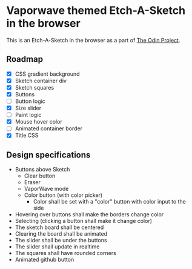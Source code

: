 # Vaporwave themed Etch-A-Sketch in the browser

This is an Etch-A-Sketch in the browser as a part of [The Odin Project](https://www.theodinproject.com/lessons/foundations-etch-a-sketch).

## Roadmap

- [x] CSS gradient background
- [x] Sketch container div
- [x] Sketch squares
- [x] Buttons
- [ ] Button logic
- [x] Size slider
- [ ] Paint logic
- [x] Mouse hover color
- [ ] Animated container border
- [x] Title CSS

## Design specifications

- Buttons above Sketch
  - Clear button
  - Eraser
  - VaporWave mode
  - Color button (with color picker)
    - Color shall be set with a "color" button with color input to the side
- Hovering over buttons shall make the borders change color
- Selecting (clicking a button shall make it change color)
- The sketch board shall be centered
- Clearing the board shall be animated
- The slider shall be under the buttons
- The slider shall update in realtime
- The squares shall have rounded corners
- Animated github button
